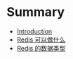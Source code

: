 # Summary

* [Introduction](README.md)
* [Redis 可以做什么](what-could-redis-do.md)
* [Redis 的数据类型](structures-of-redis.md)

